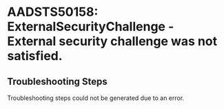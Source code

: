 
# AADSTS50158: ExternalSecurityChallenge - External security challenge was not satisfied.


## Troubleshooting Steps
Troubleshooting steps could not be generated due to an error.